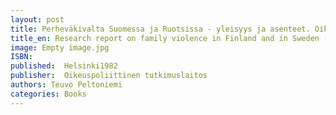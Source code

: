 ```yaml
---
layout: post
title: Perheväkivalta Suomessa ja Ruotsissa - yleisyys ja asenteet. Oikeuspoliittisen tutkimuslaitoksen julkaisuja 54, 1982. (38 s.)
title_en: Research report on family violence in Finland and in Sweden - revalence and attitudes
image: Empty image.jpg
ISBN: 
published:  Helsinki1982 
publisher:  Oikeuspoliittinen tutkimuslaitos
authors: Teuvo Peltoniemi
categories: Books
---
```

